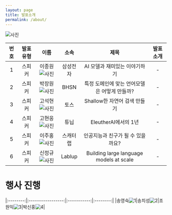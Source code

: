 ```yaml
---
layout: page
title: 발표소개
permalink: /about/
---
```



![사진](pic/a.png)


    

|번호|발표 유형|이름|소속|제목|발표 소개|
|:---:|:-----------------:|:-----------:|:--------:|:--------:|:--------:|
|1|스피커|이종원![사진](pic/jongw.png)|삼성전자|AI 모델과 재미있는 이야기하기|-|    
|2|스피커|박장원![사진](pic/pjw.jpg)|BHSN|특정 도메인에 맞는 언어모델은 어떻게 만들까?|-|     
|3|스피커|고석현![사진](pic/noha.png)|토스|Shallow한 자연어 검색 만들기|-|     
|4|스피커|고현웅![사진](pic/gohw.png)|튜닙|EleutherAI에서의 1년|-|       
|5|스피커|이주홍![사진](pic/ljhong.png)|스캐터랩|인공지능과 친구가 될 수 있을까요?|-|   
|6|스피커|신정규![사진](pic/sinjk.jpg)|Lablup|Building large language models at scale|-|            


    
# 행사 진행



|:--------:|:-----------------:|:-----------:|:--------:|
|송영숙![1](pic/song.png)|송치성![2](pic/chisung.jpg)|조원익![3](pic/jwani.png)|박신홍![4](pic/sinhongpark.jpg)|     







